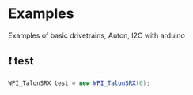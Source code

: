 # Examples
Examples of basic drivetrains, Auton, I2C with arduino
##  :exclamation: test
```Java
WPI_TalonSRX test = new WPI_TalonSRX(0);
```
